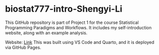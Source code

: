 # biostat777-intro-Shengyi-Li
This GitHub repository is part of Project 1 for the course Statistical Programming Paradigms and Workflows. It includes my self-introduction website, along with an example analysis.

Website: [Link](https://ShengyiLi1123.github.io/biostat777-intro-Shengyi-Li/) This was built using VS Code and Quarto, and it is deployed via GitHub Pages.
